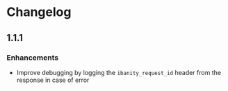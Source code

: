 # Changelog

## 1.1.1

### Enhancements

* Improve debugging by logging the `ibanity_request_id` header from the response in case of error

